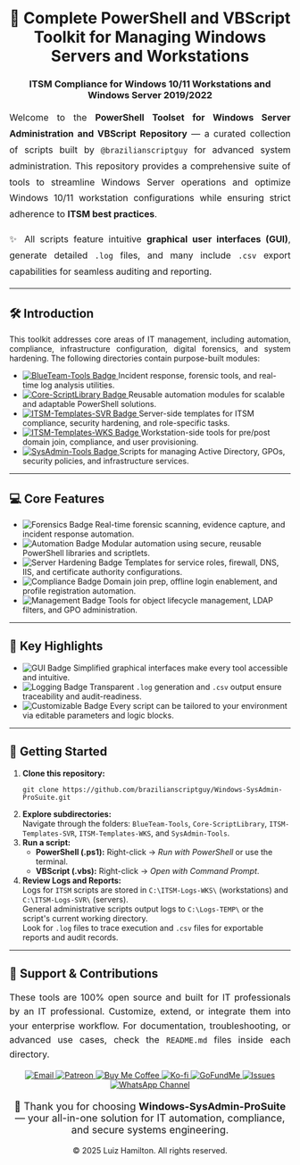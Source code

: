 <div align="center">
  <h1>🚀 Complete PowerShell and VBScript Toolkit for Managing Windows Servers and Workstations</h1>
  <h3>ITSM Compliance for Windows 10/11 Workstations and Windows Server 2019/2022</h3>
</div>

<p style="text-align: justify; font-size: 16px; line-height: 1.8;">
  Welcome to the <strong>PowerShell Toolset for Windows Server Administration and VBScript Repository</strong> — a curated collection of scripts built by <code>@brazilianscriptguy</code> for advanced system administration. This repository provides a comprehensive suite of tools to streamline Windows Server operations and optimize Windows 10/11 workstation configurations while ensuring strict adherence to <strong>ITSM best practices</strong>.
</p>

<p style="text-align: justify; font-size: 16px; line-height: 1.8;">
✨ All scripts feature intuitive <strong>graphical user interfaces (GUI)</strong>, generate detailed <code>.log</code> files, and many include <code>.csv</code> export capabilities for seamless auditing and reporting.
</p>

<hr />

<h2>🛠️ Introduction</h2>
<p style="text-align: justify;">
  This toolkit addresses core areas of IT management, including automation, compliance, infrastructure configuration, digital forensics, and system hardening. The following directories contain purpose-built modules:
</p>

<ul>
  <li>
    <a href="https://github.com/brazilianscriptguy/Windows-SysAdmin-ProSuite/tree/main/BlueTeam-Tools" target="_blank" rel="noopener noreferrer">
      <img src="https://img.shields.io/badge/BlueTeam%20Tools-Forensics-orange?style=flat-square&logo=security" alt="BlueTeam-Tools Badge">
    </a>
    <span>Incident response, forensic tools, and real-time log analysis utilities.</span>
  </li>
  <li>
    <a href="https://github.com/brazilianscriptguy/Windows-SysAdmin-ProSuite/tree/main/Core-ScriptLibrary" target="_blank" rel="noopener noreferrer">
      <img src="https://img.shields.io/badge/Core%20ScriptLibrary-Asset-red?style=flat-square&logo=vscode" alt="Core-ScriptLibrary Badge">
    </a>
    <span>Reusable automation modules for scalable and adaptable PowerShell solutions.</span>
  </li>
  <li>
    <a href="https://github.com/brazilianscriptguy/Windows-SysAdmin-ProSuite/tree/main/ITSM-Templates-SVR" target="_blank" rel="noopener noreferrer">
      <img src="https://img.shields.io/badge/ITSM%20Templates-SVR-purple?style=flat-square&logo=server" alt="ITSM-Templates-SVR Badge">
    </a>
    <span>Server-side templates for ITSM compliance, security hardening, and role-specific tasks.</span>
  </li>
  <li>
    <a href="https://github.com/brazilianscriptguy/Windows-SysAdmin-ProSuite/tree/main/ITSM-Templates-WKS" target="_blank" rel="noopener noreferrer">
      <img src="https://img.shields.io/badge/ITSM%20Templates-WKS-green?style=flat-square&logo=windows" alt="ITSM-Templates-WKS Badge">
    </a>
    <span>Workstation-side tools for pre/post domain join, compliance, and user provisioning.</span>
  </li>
  <li>
    <a href="https://github.com/brazilianscriptguy/Windows-SysAdmin-ProSuite/tree/main/SysAdmin-Tools" target="_blank" rel="noopener noreferrer">
      <img src="https://img.shields.io/badge/SysAdmin%20Tools-Management-blue?style=flat-square&logo=windows" alt="SysAdmin-Tools Badge">
    </a>
    <span>Scripts for managing Active Directory, GPOs, security policies, and infrastructure services.</span>
  </li>
</ul>

<hr />

<h2>💻 Core Features</h2>
<ul>
  <li>
    <img src="https://img.shields.io/badge/Forensic%20Analysis-orange?style=flat-square&logo=security" alt="Forensics Badge">
    Real-time forensic scanning, evidence capture, and incident response automation.
  </li>
  <li>
    <img src="https://img.shields.io/badge/PowerShell%20Automation-red?style=flat-square&logo=powershell" alt="Automation Badge">
    Modular automation using secure, reusable PowerShell libraries and scriptlets.
  </li>
  <li>
    <img src="https://img.shields.io/badge/Server%20Hardening-purple?style=flat-square&logo=server" alt="Server Hardening Badge">
    Templates for service roles, firewall, DNS, IIS, and certificate authority configurations.
  </li>
  <li>
    <img src="https://img.shields.io/badge/Workstation%20Compliance-green?style=flat-square&logo=windows" alt="Compliance Badge">
    Domain join prep, offline login enablement, and profile registration automation.
  </li>
  <li>
    <img src="https://img.shields.io/badge/AD%20Management-blue?style=flat-square&logo=microsoft" alt="Management Badge">
    Tools for object lifecycle management, LDAP filters, and GPO administration.
  </li>
</ul>

<hr />

<h2>🌟 Key Highlights</h2>
<ul>
  <li>
    <img src="https://img.shields.io/badge/GUI%20Driven-yellow?style=flat-square&logo=windowsterminal" alt="GUI Badge">
    Simplified graphical interfaces make every tool accessible and intuitive.
  </li>
  <li>
    <img src="https://img.shields.io/badge/Structured%20Logging-orange?style=flat-square&logo=notepadplusplus" alt="Logging Badge">
    Transparent <code>.log</code> generation and <code>.csv</code> output ensure traceability and audit-readiness.
  </li>
  <li>
    <img src="https://img.shields.io/badge/Customizable-green?style=flat-square&logo=gear" alt="Customizable Badge">
    Every script can be tailored to your environment via editable parameters and logic blocks.
  </li>
</ul>

<hr />

<h2>🚀 Getting Started</h2>
<ol>
  <li><strong>Clone this repository:</strong><br>
    <pre><code>git clone https://github.com/brazilianscriptguy/Windows-SysAdmin-ProSuite.git</code></pre>
  </li>
  <li><strong>Explore subdirectories:</strong><br>
    Navigate through the folders: <code>BlueTeam-Tools</code>, <code>Core-ScriptLibrary</code>, <code>ITSM-Templates-SVR</code>, <code>ITSM-Templates-WKS</code>, and <code>SysAdmin-Tools</code>.
  </li>
  <li><strong>Run a script:</strong><br>
    <ul>
      <li><strong>PowerShell (.ps1):</strong> Right-click → <em>Run with PowerShell</em> or use the terminal.</li>
      <li><strong>VBScript (.vbs):</strong> Right-click → <em>Open with Command Prompt</em>.</li>
    </ul>
  </li>
  <li>
  <strong>Review Logs and Reports:</strong><br>
  Logs for <code>ITSM</code> scripts are stored in <code>C:\ITSM-Logs-WKS\</code> (workstations) and <code>C:\ITSM-Logs-SVR\</code> (servers).<br>
  General administrative scripts output logs to <code>C:\Logs-TEMP\</code> or the script's current working directory.<br>
  Look for <code>.log</code> files to trace execution and <code>.csv</code> files for exportable reports and audit records.
</li>
</ol>

<hr />

<h2>🤝 Support & Contributions</h2>
<p style="text-align: justify; font-size: 16px; line-height: 1.6;">
  These tools are 100% open source and built for IT professionals by an IT professional. Customize, extend, or integrate them into your enterprise workflow.
  For documentation, troubleshooting, or advanced use cases, check the <code>README.md</code> files inside each directory.
</p>

<div align="center" style="margin-top: 15px;">
  <a href="mailto:luizhamilton.lhr@gmail.com" target="_blank">
    <img src="https://img.shields.io/badge/Email-luizhamilton.lhr@gmail.com-D14836?style=for-the-badge&logo=gmail" alt="Email">
  </a>
  <a href="https://www.patreon.com/brazilianscriptguy" target="_blank">
    <img src="https://img.shields.io/badge/Support%20Me-Patreon-red?style=for-the-badge&logo=patreon" alt="Patreon">
  </a>
  <a href="https://buymeacoffee.com/brazilianscriptguy" target="_blank">
    <img src="https://img.shields.io/badge/Buy%20Me%20a%20Coffee-yellow?style=for-the-badge&logo=buymeacoffee" alt="Buy Me Coffee">
  </a>
  <a href="https://ko-fi.com/brazilianscriptguy" target="_blank">
    <img src="https://img.shields.io/badge/Ko--fi-blue?style=for-the-badge&logo=kofi" alt="Ko-fi">
  </a>
  <a href="https://www.gofundme.com/f/brazilianscriptguy" target="_blank">
    <img src="https://img.shields.io/badge/GoFundMe-green?style=for-the-badge&logo=gofundme" alt="GoFundMe">
  </a>
  <a href="https://github.com/brazilianscriptguy/Windows-SysAdmin-ProSuite/issues" target="_blank">
    <img src="https://img.shields.io/badge/Report%20Issues-GitHub-blue?style=for-the-badge&logo=github" alt="Issues">
  </a>
  <a href="https://whatsapp.com/channel/0029VaEgqC50G0XZV1k4Mb1c" target="_blank">
    <img src="https://img.shields.io/badge/Join%20Us-WhatsApp-25D366?style=for-the-badge&logo=whatsapp" alt="WhatsApp Channel">
  </a>
</div>

<p style="text-align: center; font-size: 18px; margin-top: 20px;">
  💼 Thank you for choosing <strong>Windows-SysAdmin-ProSuite</strong> — your all-in-one solution for IT automation, compliance, and secure systems engineering.
</p>

<p align="center">&copy; 2025 Luiz Hamilton. All rights reserved.</p>
